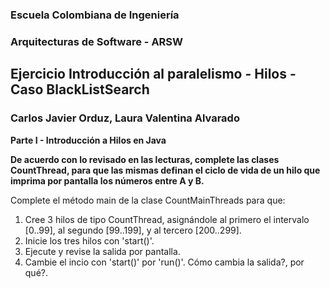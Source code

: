 
### Escuela Colombiana de Ingeniería
### Arquitecturas de Software - ARSW
## Ejercicio Introducción al paralelismo - Hilos - Caso BlackListSearch


### Carlos Javier Orduz, Laura Valentina Alvarado
  

**Parte I - Introducción a Hilos en Java**

**De acuerdo con lo revisado en las lecturas, complete las clases CountThread, para que las mismas definan el ciclo de vida de un hilo que imprima por pantalla los números entre A y B.**

Complete el método main de la clase CountMainThreads para que:

   1. Cree 3 hilos de tipo CountThread, asignándole al primero el intervalo [0..99], al segundo [99..199], y al tercero [200..299].
   2. Inicie los tres hilos con 'start()'.
   3. Ejecute y revise la salida por pantalla.
   4. Cambie el incio con 'start()' por 'run()'. Cómo cambia la salida?, por qué?.


	
	


